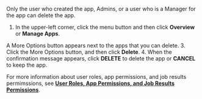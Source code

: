 
Only the user who created the app, Admins, or a user who is a Manager for the app can delete the app. 

1. In the upper-left corner, click the menu button and then click **Overview** or **Manage Apps**. 
  
  A More Options button appears next to the apps that you can delete.
3. Click the More Options button, and then click **Delete**.
4. When the confirmation message appears, click **DELETE** to delete the app or **CANCEL** to keep the app.
 
For more information about user roles, app permissions, and job results permimssions, see **[User Roles, App Permissions, and Job Results Permissions](app-permission-user-role.md)**.
